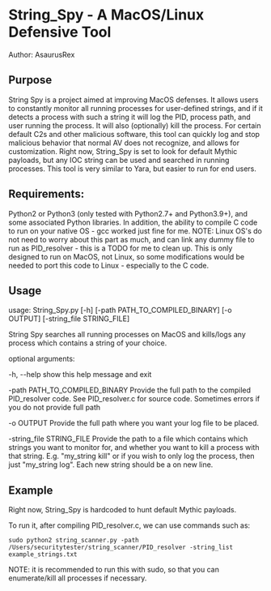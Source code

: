 # String_Spy - A MacOS/Linux Defensive Tool 
Author: AsaurusRex

## Purpose
String Spy is a project aimed at improving MacOS defenses.  It allows users to constantly monitor all running processes for user-defined strings, and if it detects a process with such a string it will log the PID, process path, and user running the process.  It will also (optionally) kill the process.  For certain default C2s and other malicious software, this tool can quickly log and stop malicious behavior that normal AV does not recognize, and allows for customization.  Right now, String_Spy is set to look for default Mythic payloads, but any IOC string can be used and searched in running processes.  This tool is very similar to Yara, but easier to run for end users.

## Requirements:
Python2 or Python3 (only tested with Python2.7+ and Python3.9+), and some associated Python libraries.  In addition, the ability to compile C code to run on your native OS - gcc worked just fine for me. NOTE: Linux OS's do not need to worry about this part as much, and can link any dummy file to run as PID_resolver - this is a TODO for me to clean up.
This is only designed to run on MacOS, not Linux, so some modifications would be needed to port this code to Linux - especially to the C code.

## Usage

usage: String_Spy.py [-h] [-path PATH_TO_COMPILED_BINARY] [-o OUTPUT]
                     [-string_file STRING_FILE]

String Spy searches all running processes on MacOS and kills/logs any process
which contains a string of your choice.

optional arguments:

  -h, --help            show this help message and exit

  -path PATH_TO_COMPILED_BINARY
                        Provide the full path to the compiled PID_resolver
                        code. See PID_resolver.c for source code. Sometimes
                        errors if you do not provide full path


  -o OUTPUT             Provide the full path where you want your log file to
                        be placed.


  -string_file STRING_FILE
                        Provide the path to a file which contains which
                        strings you want to monitor for, and whether you want
                        to kill a process with that string. E.g. "my_string
                        kill" or if you wish to only log the process, then
                        just "my_string log". Each new string should be a on
                        new line.


## Example
Right now, String_Spy is hardcoded to hunt default Mythic payloads.

To run it, after compiling PID_resolver.c, we can use commands such as: 

```
sudo python2 string_scanner.py -path /Users/securitytester/string_scanner/PID_resolver -string_list example_strings.txt
```

NOTE: it is recommended to run this with sudo, so that you can enumerate/kill all processes if necessary.
